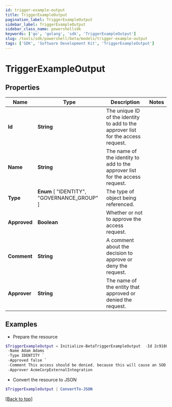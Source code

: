 ```yaml
---
id: trigger-example-output
title: TriggerExampleOutput
pagination_label: TriggerExampleOutput
sidebar_label: TriggerExampleOutput
sidebar_class_name: powershellsdk
keywords: ['go', 'golang', 'sdk', 'TriggerExampleOutput'] 
slug: /tools/sdk/powershell/beta/models/trigger-example-output
tags: ['SDK', 'Software Development Kit', 'TriggerExampleOutput']
---
```



# TriggerExampleOutput

## Properties

Name | Type | Description | Notes
------------ | ------------- | ------------- | -------------
**Id** |  **String** | The unique ID of the identity to add to the approver list for the access request. | 
**Name** |  **String** | The name of the identity to add to the approver list for the access request. | 
**Type** |   **Enum** [  "IDENTITY",    "GOVERNANCE_GROUP" ] | The type of object being referenced. | 
**Approved** |  **Boolean** | Whether or not to approve the access request. | 
**Comment** |  **String** | A comment about the decision to approve or deny the request. | 
**Approver** |  **String** | The name of the entity that approved or denied the request. | 

## Examples

- Prepare the resource
```powershell
$TriggerExampleOutput = Initialize-BetaTriggerExampleOutput  -Id 2c91808b6ef1d43e016efba0ce470906 `
 -Name Adam Adams `
 -Type IDENTITY `
 -Approved false `
 -Comment This access should be denied, because this will cause an SOD violation. `
 -Approver AcmeCorpExternalIntegration
```

- Convert the resource to JSON
```powershell
$TriggerExampleOutput | ConvertTo-JSON
```


[[Back to top]](#) 

